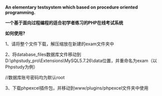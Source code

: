 **An elementary testsystem which based on procedure oriented programming.**

**一个基于面向过程编程的适合初学者练习的PHP在线考试系统**

**如何使用?**

1、请将整个文件下载，解压缩放在新建的exam文件夹中

2、将database_files数据库文件移动到D:\phpstudy_pro\Extensions\MySQL5.7.26\data位置，并重命名为exam（以Phpstudy为例）

//数据库账号密码均为默认root

3、下载phpexcel插件包，并移动到www/plugins/phpexcel文件夹中使用
